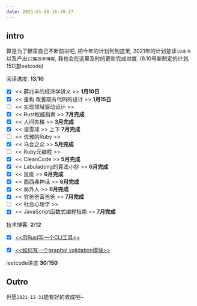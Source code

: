 ```yaml
---
date: 2021-01-08 16:20:27
---
```


## intro

算是为了鞭策自己不断前进吧, 把今年的计划列到这里, 2021年的计划是读`10本书`以及产出`12篇技术博客`, 我也会在这里及时的更新完成进度. (6.10号新制定的计划, 150道leetcode)

阅读进度: **13**/**10**

- [x] << 薛兆丰的经济学讲义 >> **1月10日**
- [x] << 重构 改善既有代码的设计 >> **1月15日**
- [ ] << 实现领域驱动设计 >>
- [x] << Rust权威指南 >> **7月完成**
- [x] << 人间失格 >> **3月完成**
- [x] << 滚雪球 >> 上下 **7月完成**
- [ ] << 优雅的Ruby >>
- [x] << 乌合之众 >> **5月完成**
- [ ] << Ruby元编程 >>
- [x] << CleanCode >> **5月完成**
- [x] << Labuladong的算法小抄 >> **6月完成**
- [x] << 鼠疫 >> **6月完成**
- [x] << 西西弗神话 >> **6月完成**
- [x] << 局外人 >> **6月完成**
- [x] << 穷爸爸富爸爸 >> **7月完成**
- [ ] << 社会心理学 >>
- [x] << JavaScript函数式编程指南 >> **7月完成**

技术博客: **2**/**12**

- [x] [<<用Rust写一个CLI工具>>](https://rogerwip.tech/2021/01/07/%E7%94%A8Rust%E5%86%99%E4%B8%80%E4%B8%AACLI%E5%B7%A5%E5%85%B7/)
- [x] [<<如何写一个graphql validation模块>>](https://rogerwip.tech/2021/01/18/%E5%A6%82%E4%BD%95%E5%86%99%E4%B8%80%E4%B8%AAgraphql-validation%E6%A8%A1%E5%9D%97/)


leetcode进度 **30**/**150**

## Outro

但愿`2021-12-31`能有好的收成吧~